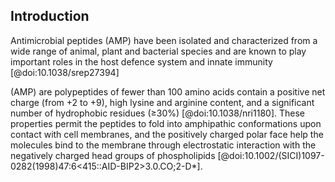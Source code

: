 ## **Introduction** 

Antimicrobial peptides (AMP) have been isolated and characterized from a wide range of animal, plant and bacterial species and are known to play important roles in the host defence system and innate immunity [@doi:10.1038/srep27394]

(AMP) are polypeptides of fewer than 100 amino acids contain a positive net charge (from +2 to +9), high lysine and arginine content, and a significant number of hydrophobic residues (≥30%) [@doi:10.1038/nri1180]. These properties permit the peptides to fold into amphipathic conformations upon contact with cell membranes, and the positively charged polar face help the molecules bind to the membrane through electrostatic interaction with the negatively charged head groups of phospholipids [@doi:10.1002/(SICI)1097-0282(1998)47:6<415::AID-BIP2>3.0.CO;2-D*]. 
